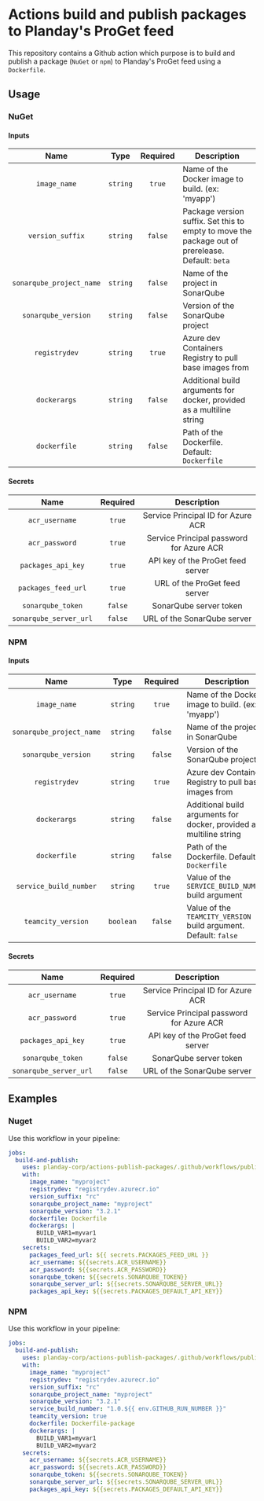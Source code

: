 # Actions build and publish packages to Planday's ProGet feed

This repository contains a Github action which purpose is to build and publish a package (`NuGet` or `npm`) to Planday's ProGet feed using a `Dockerfile`.

## Usage

### NuGet
#### Inputs

| Name | Type | Required | Description |
| :---: | :---: | :---: |  --- |
| `image_name` | `string` | `true` | Name of the Docker image to build. (ex: 'myapp') |
| `version_suffix` | `string` | `false` | Package version suffix. Set this to empty to move the package out of prerelease. Default: `beta` |
| `sonarqube_project_name` | `string` | `false` | Name of the project in SonarQube |
| `sonarqube_version` | `string` | `false` | Version of the SonarQube project |
| `registrydev` | `string` | `true` | Azure dev Containers Registry to pull base images from |
| `dockerargs` | `string` | `false` | Additional build arguments for docker, provided as a multiline string |
| `dockerfile` | `string` | `false` | Path of the Dockerfile. Default: `Dockerfile` |

#### Secrets

| Name | Required | Description |
| :---: | :---: | :---: |
| `acr_username` | `true` | Service Principal ID for Azure ACR |
| `acr_password` | `true` | Service Principal password for Azure ACR |
| `packages_api_key` | `true` | API key of the ProGet feed server |
| `packages_feed_url` | `true` | URL of the ProGet feed server |
| `sonarqube_token` | `false` | SonarQube server token |
| `sonarqube_server_url` | `false` | URL of the SonarQube server |

### NPM

#### Inputs

| Name | Type | Required | Description |
| :---: | :---: | :---: |  --- |
| `image_name` | `string` | `true` | Name of the Docker image to build. (ex: 'myapp') |
| `sonarqube_project_name` | `string` | `false` | Name of the project in SonarQube |
| `sonarqube_version` | `string` | `false` | Version of the SonarQube project |
| `registrydev` | `string` | `true` | Azure dev Containers Registry to pull base images from |
| `dockerargs` | `string` | `false` | Additional build arguments for docker, provided as a multiline string |
| `dockerfile` | `string` | `false` | Path of the Dockerfile. Default: `Dockerfile` |
| `service_build_number` | `string` | `true` | Value of the `SERVICE_BUILD_NUMBER` build argument |
| `teamcity_version` | `boolean` | `false` | Value of the `TEAMCITY_VERSION` build argument. Default: `false` |
#### Secrets

| Name | Required | Description |
| :---: | :---: | :---: |
| `acr_username` | `true` | Service Principal ID for Azure ACR |
| `acr_password` | `true` | Service Principal password for Azure ACR |
| `packages_api_key` | `true` | API key of the ProGet feed server |
| `sonarqube_token` | `false` | SonarQube server token |
| `sonarqube_server_url` | `false` | URL of the SonarQube server |

## Examples
### Nuget

Use this workflow in your pipeline:

```yaml
jobs:
  build-and-publish:
    uses: planday-corp/actions-publish-packages/.github/workflows/publish-nuget-packages.yml@v1
    with:
      image_name: "myproject"
      registrydev: "registrydev.azurecr.io"
      version_suffix: "rc"
      sonarqube_project_name: "myproject"
      sonarqube_version: "3.2.1"
      dockerfile: Dockerfile
      dockerargs: |
        BUILD_VAR1=myvar1
        BUILD_VAR2=myvar2
    secrets:
      packages_feed_url: ${{ secrets.PACKAGES_FEED_URL }}
      acr_username: ${{secrets.ACR_USERNAME}}
      acr_password: ${{secrets.ACR_PASSWORD}}
      sonarqube_token: ${{secrets.SONARQUBE_TOKEN}}
      sonarqube_server_url: ${{secrets.SONARQUBE_SERVER_URL}}
      packages_api_key: ${{secrets.PACKAGES_DEFAULT_API_KEY}}
```

### NPM

Use this workflow in your pipeline:

```yaml
jobs:
  build-and-publish:
    uses: planday-corp/actions-publish-packages/.github/workflows/publish-npm-packages.yml@v1
    with:
      image_name: "myproject"
      registrydev: "registrydev.azurecr.io"
      version_suffix: "rc"
      sonarqube_project_name: "myproject"
      sonarqube_version: "3.2.1"
      service_build_number: "1.0.${{ env.GITHUB_RUN_NUMBER }}"
      teamcity_version: true
      dockerfile: Dockerfile-package
      dockerargs: |
        BUILD_VAR1=myvar1
        BUILD_VAR2=myvar2
    secrets:
      acr_username: ${{secrets.ACR_USERNAME}}
      acr_password: ${{secrets.ACR_PASSWORD}}
      sonarqube_token: ${{secrets.SONARQUBE_TOKEN}}
      sonarqube_server_url: ${{secrets.SONARQUBE_SERVER_URL}}
      packages_api_key: ${{secrets.PACKAGES_DEFAULT_API_KEY}}
```